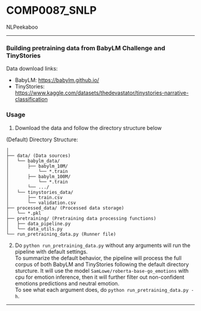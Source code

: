 # COMP0087_SNLP
NLPeekaboo

---
### Building pretraining data from BabyLM Challenge and TinyStories

Data download links:
- BabyLM: https://babylm.github.io/
- TinyStories: https://www.kaggle.com/datasets/thedevastator/tinystories-narrative-classification

### Usage

1. Download the data and follow the directory structure below

(Default) Directory Structure:
```
│ 
├── data/ (Data sources)
│   └── babylm_data/
│       ├── babylm_10M/
│           └── *.train
│       ├── babylm_100M/
│           └── *.train
│       └── .../
│   └── tinystories_data/
│       ├── train.csv
│       └── validation.csv
├── processed_data/ (Processed data storage)
│   └── *.pkl
├── pretraining/ (Pretraining data processing functions)
│   ├── data_pipeline.py
│   └── data_utils.py
└── run_pretraining_data.py (Runner file)
```

2. Do `python run_pretraining_data.py` without any arguments will run the pipeline with default settings.<br>
To summarize the default behavior, the pipeline will process the full corpus of both BabyLM and TinyStories following the default directory sturcture. It will use the model `SamLowe/roberta-base-go_emotions` with cpu for emotion inference, then it will further filter out non-confident emotions predictions and neutral emotion.<br>
To see what each argument does, do `python run_pretraining_data.py -h`.
---